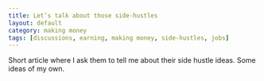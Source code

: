```yaml
---
title: Let’s talk about those side-hustles
layout: default
category: making money
tags: [discussions, earning, making money, side-hustles, jobs]
---
```

Short article where I ask them to tell me about their side hustle ideas.
Some ideas of my own.
